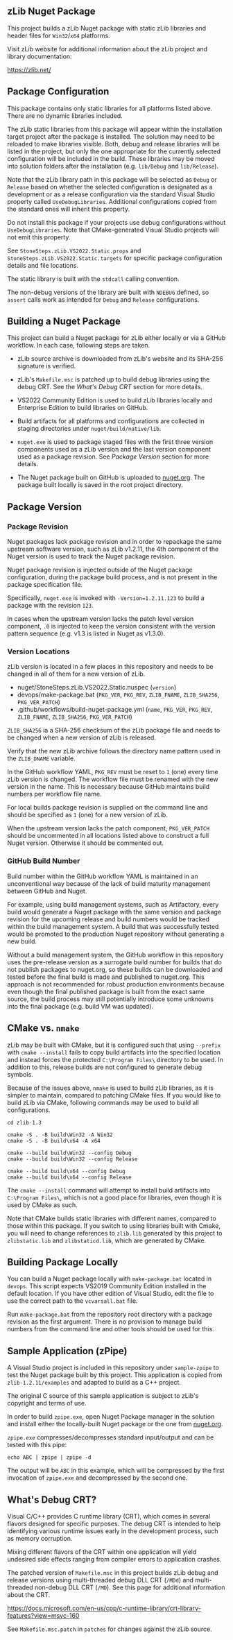 ## zLib Nuget Package

This project builds a zLib Nuget package with static zLib
libraries and header files  for `Win32`/`x64` platforms.

Visit zLib website for additional information about the zLib
project and library documentation:

https://zlib.net/

## Package Configuration

This package contains only static libraries for all platforms
listed above. There are no dynamic libraries included.

The zLib static libraries from this package will appear within
the installation target project after the package is installed.
The solution may need to be reloaded to make libraries visible.
Both, debug and release libraries will be listed in the project,
but only the one appropriate for the currently selected
configuration will be included in the build. These libraries
may be moved into solution folders after the installation (e.g.
`lib/Debug` and `lib/Release`).

Note that the zLib library path in this package will be selected
as `Debug` or `Release` based on whether the selected configuration
is designated as a development or as a release configuration via
the standard Visual Studio property called `UseDebugLibraries`.
Additional configurations copied from the standard ones will
inherit this property. 

Do not install this package if your projects use debug configurations
without `UseDebugLibraries`. Note that CMake-generated Visual Studio
projects will not emit this property.

See `StoneSteps.zLib.VS2022.Static.props` and
`StoneSteps.zLib.VS2022.Static.targets`
for specific package configuration details and file locations.

The static library is built with the `stdcall` calling convention.

The non-debug versions of the library are built with `NDEBUG`
defined, so `assert` calls work as intended for `Debug` and
`Release` configurations.

## Building a Nuget Package

This project can build a Nuget package for zLib either locally
or via a GitHub workflow. In each case, following steps are taken.

  * zLib source archive is downloaded from zLib's website and
    its SHA-256 signature is verified.

  * zLib's `Makefile.msc` is patched up to build debug libraries
    using the debug CRT. See the _What's Debug CRT_ section for
    more details.

  * VS2022 Community Edition is used to build zLib libraries
    locally and Enterprise Edition to build libraries on GitHub.

  * Build artifacts for all platforms and configurations are
    collected in staging directories under `nuget/build/native/lib`.

  * `nuget.exe` is used to package staged files with the first
    three version components used as a zLib version and the last
    version component used as a package revision. See _Package
    Version_ section for more details.

  * The Nuget package built on GitHub is uploaded to [nuget.org][].
    The package built locally is saved in the root project
    directory.

## Package Version

### Package Revision

Nuget packages lack package revision and in order to repackage
the same upstream software version, such as zLib v1.2.11, the
4th component of the Nuget version is used to track the Nuget
package revision.

Nuget package revision is injected outside of the Nuget package
configuration, during the package build process, and is not present
in the package specification file.

Specifically, `nuget.exe` is invoked with `-Version=1.2.11.123`
to build a package with the revision `123`.

In cases when the upstream version lacks the patch level version
component, `.0` is injected to keep the version consistent with
the version pattern sequence (e.g. v1.3 is listed in Nuget as
v1.3.0).

### Version Locations

zLib version is located in a few places in this repository and
needs to be changed in all of them for a new version of zLib.

  * nuget/StoneSteps.zLib.VS2022.Static.nuspec (`version`)
  * devops/make-package.bat (`PKG_VER`, `PKG_REV`, `ZLIB_FNAME`,
    `ZLIB_SHA256`, `PKG_VER_PATCH`)
  * .github/workflows/build-nuget-package.yml (`name`, `PKG_VER`,
    `PKG_REV`, `ZLIB_FNAME`, `ZLIB_SHA256`, `PKG_VER_PATCH`)

`ZLIB_SHA256` ia a SHA-256 checksum of the zLib package file and
needs to be changed when a new version of zLib is released.

Verify that the new zLib archive follows the directory name
pattern used in the `ZLIB_DNAME` variable.

In the GitHub workflow YAML, `PKG_REV` must be reset to `1` (one)
every time zLib version is changed. The workflow file must be
renamed with the new version in the name. This is necessary because
GitHub maintains build numbers per workflow file name.

For local builds package revision is supplied on the command line
and should be specified as `1` (one) for a new version of zLib.

When the upstream version lacks the patch component, `PKG_VER_PATCH`
should be uncommented in all locations listed above to construct
a full Nuget version. Otherwise it should be commented out.

### GitHub Build Number

Build number within the GitHub workflow YAML is maintained in an
unconventional way because of the lack of build maturity management
between GitHub and Nuget.

For example, using build management systems, such as Artifactory,
every build would generate a Nuget package with the same version
and package revision for the upcoming release and build numbers
would be tracked within the build management system. A build that
was successfully tested would be promoted to the production Nuget
repository without generating a new build.

Without a build management system, the GitHub workflow in this
repository uses the pre-release version as a surrogate build
number for builds that do not publish packages to nuget.org,
so these builds can be downloaded and tested before the final
build is made and published to nuget.org. This approach is not
recommended for robust production environments because even
though the final published package is built from the exact
same source, the build process may still potentially introduce 
some unknowns into the final package (e.g. build VM was updated).

## CMake vs. `nmake`

zLib may be built with CMake, but it is configured such that
using `--prefix` with `cmake --install` fails to copy build
artifacts into the specified location and instead forces the
protected `C:\Program Files\` directory to be used. In
addition to this, release builds are not configured to
generate debug symbols.

Because of the issues above, `nmake` is used to build zLib
libraries, as it is simpler to maintain, compared to patching
CMake files. If you would like to build zLib via CMake,
following commands may be used to build all configurations.

    cd zlib-1.3

    cmake -S . -B build\Win32 -A Win32
    cmake -S . -B build\x64 -A x64

    cmake --build build\Win32 --config Debug
    cmake --build build\Win32 --config Release

    cmake --build build\x64 --config Debug
    cmake --build build\x64 --config Release

The `cmake --install` command will attempt to install build
artifacts into `C:\Program Files\`, which is not a good place
for libraries, even though it is used by CMake as such.

Note that CMake builds static libraries with different
names, compared to those within this package. If you switch
to using libraries built with Cmake, you will need to change
references to `zlib.lib` generated by this project to
`zlibstatic.lib` and `zlibstaticd.lib`, which are generated
by CMake.

## Building Package Locally

You can build a Nuget package locally with `make-package.bat`
located in `devops`. This script expects VS2019 Community Edition
installed in the default location. If you have other edition of
Visual Studio, edit the file to use the correct path to the
`vcvarsall.bat` file.

Run `make-package.bat` from the repository root directory with a
package revision as the first argument. There is no provision to
manage build numbers from the command line and other tools should
be used for this.

## Sample Application (zPipe)

A Visual Studio project is included in this repository under
`sample-zpipe` to test the Nuget package built by this project.
This application is copied from `zlib-1.2.11/examples` and
adapted to build as a C++ project.

The original C source of this sample application is subject
to zLib's copyright and terms of use.

In order to build `zpipe.exe`, open Nuget Package manager in
the solution and install either the locally-built Nuget package
or the one from [nuget.org][].

`zpipe.exe` compresses/decompresses standard input/output and
can be tested with this pipe:

    echo ABC | zpipe | zpipe -d

The output will be `ABC` in this example, which will be compressed
by the first invocation of `zpipe.exe` and decompressed by the
second one.

## What's Debug CRT?

Visual C/C++ provides C runtime library (CRT), which comes
in several flavors designed for specific purposes. The debug
CRT is intended to help identifying various runtime issues
early in the development process, such as memory corruption.

Mixing different flavors of the CRT within one application
will yield undesired side effects ranging from compiler errors
to application crashes.

The patched version of `Makefile.msc` in this project builds
zLib debug and release versions using multi-threaded debug DLL
CRT (`/MDd`) and multi-threaded non-debug DLL CRT (`/MD`). See
this page for additional information about the CRT.

https://docs.microsoft.com/en-us/cpp/c-runtime-library/crt-library-features?view=msvc-160

See `Makefile.msc.patch` in `patches` for changes against the
zLib source.

[nuget.org]: https://www.nuget.org/packages/StoneSteps.zLib.VS2022.Static/
